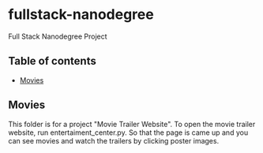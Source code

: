 # fullstack-nanodegree
Full Stack Nanodegree Project

## Table of contents
- [Movies](#movies)

## Movies
This folder is for a project "Movie Trailer Website".
To open the movie trailer website, run entertaiment_center.py.
So that the page is came up and you can see movies and watch the trailers by clicking poster images. 
